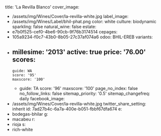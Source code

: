 title: 'La Revilla Blanco'
cover_image:
  - /assets/img/Wines/Cover/la-revilla-white.jpg
label_image:
  - /assets/img/Wines/Label/bhil-phat.png
color: white
culture: biodynamic
sparkling: false
natural_wine: false
estate:
  - e7b0f525-cef0-4be6-90cb-9f76b3174514
cepages:
  - 105a9234-f0c7-43b0-8b05-27c37af074a6
odoo: BHIL-EREB
variants:
  -
    millesime: '2013'
    active: true
    price: '76.00'
    scores:
      -
        guide: WA
        score: '95'
        maxscore: '100'
      -
        guide: TA
        score: '96'
        maxscore: '100'
page_no_index: false
no_follow_links: false
sitemap_priority: '0.5'
sitemap_changefreq: daily
facebook_image:
  - /assets/img/Wines/Cover/la-revilla-white.jpg
twitter_share_setting: inherit
id: 7ad27b4c-6a7a-400e-b051-fbbf67dfa674
e:
  - bodegas-bhilar
g:
  - macabeu
r:
  - rioja
s:
  - rich-white
